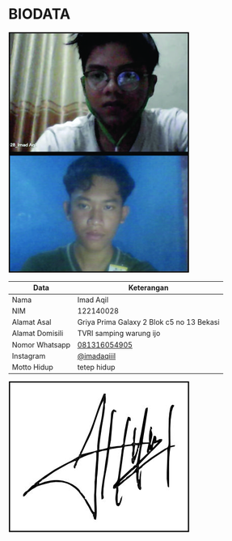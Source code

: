 # BIODATA

![Foto](028_foto.jpg)

| Data            | Keterangan |
| --------------- | ------------- |
| Nama            | Imad Aqil |
| NIM             | 122140028 |
| Alamat Asal     | Griya Prima Galaxy 2 Blok c5 no 13 Bekasi |
| Alamat Domisili | TVRI samping warung ijo |
| Nomor Whatsapp  | [081316054905](https://wa.me/+6281316054905) |
| Instagram       | [@imadaqiiil](https://instagram.com/imadaqiiil) |
| Motto Hidup     | tetep hidup |

![TTD](028_ttd.jpg)
